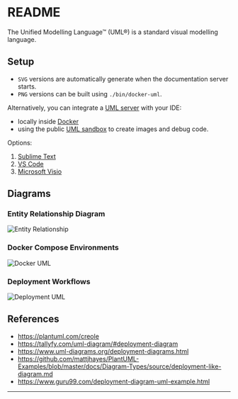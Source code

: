 # README

The Unified Modelling Language™ (UML®) is a standard visual modelling language.

## Setup

- `SVG` versions are automatically generate when the documentation server starts.
- `PNG` versions can be built using `./bin/docker-uml`.

Alternatively, you can integrate a [UML server][server] with your IDE:

- locally inside [Docker][docker]
- using the public [UML sandbox][sandbox] to create images and debug code.

Options:

1. [Sublime Text][sublime]
2. [VS Code][vscode]
3. [Microsoft Visio][visio]


## Diagrams

<!--
### (WIP) Application UML

![Application UML](application.svg "Application")
-->

### Entity Relationship Diagram

![Entity Relationship](../erd.svg "Database")

### Docker Compose Environments

![Docker UML](docker.svg "Docker")

### Deployment Workflows

![Deployment UML](deployment.svg "Deployment")


## References

- https://plantuml.com/creole
- https://tallyfy.com/uml-diagram/#deployment-diagram
- https://www.uml-diagrams.org/deployment-diagrams.html
- https://github.com/mattjhayes/PlantUML-Examples/blob/master/docs/Diagram-Types/source/deployment-like-diagram.md
- https://www.guru99.com/deployment-diagram-uml-example.html

---

[sandbox]: https://www.plantuml.com/plantuml/uml
[server]: https://github.com/plantuml/plantuml-server
[docker]: https://hub.docker.com/r/plantuml/plantuml-server
[sublime]: https://github.com/evandrocoan/PlantUmlDiagrams
[vscode]: https://github.com/qjebbs/vscode-plantuml
[visio]: https://products.office.com/en/visio/flowchart-software
